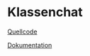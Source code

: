 # Klassenchat

[Quellcode](https://github.com/hanswurst862/klassenchat)

[Dokumentation](http://hanswurst862.github.io/klassenchat)
